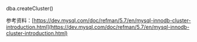 dba.createCluster\(\)



参考资料：[https://dev.mysql.com/doc/refman/5.7/en/mysql-innodb-cluster-introduction.html](https://dev.mysql.com/doc/refman/5.7/en/mysql-innodb-cluster-introduction.html)

